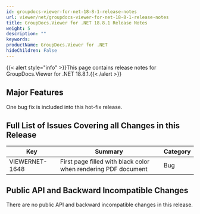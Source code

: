 ```yaml
---
id: groupdocs-viewer-for-net-18-8-1-release-notes
url: viewer/net/groupdocs-viewer-for-net-18-8-1-release-notes
title: GroupDocs.Viewer for .NET 18.8.1 Release Notes
weight: 5
description: ""
keywords: 
productName: GroupDocs.Viewer for .NET
hideChildren: False
---
```

{{< alert style="info" >}}This page contains release notes for GroupDocs.Viewer for .NET 18.8.1.{{< /alert >}}

## Major Features

One bug fix is included into this hot-fix release.

## Full List of Issues Covering all Changes in this Release

| Key | Summary | Category |
| --- | --- | --- |
| VIEWERNET-1648 | First page filled with black color when rendering PDF document | Bug |

## Public API and Backward Incompatible Changes

There are no public API and backward incompatible changes in this release.
